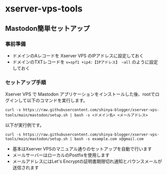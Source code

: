 # xserver-vps-tools

## Mastodon簡単セットアップ

### 事前準備
- ドメインのAレコードを Xserver VPS のIPアドレスに設定しておく
- ドメインのTXTレコードを `v=spf1 +ip4:【IPアドレス】 ~all` のように設定しておく

### セットアップ手順
Xserver VPS で Mastodon アプリケーションをインストールした後、rootでログインして以下のコマンドを実行します。
```
curl -s https://raw.githubusercontent.com/shinya-blogger/xserver-vps-tools/main/mastodon/setup.sh | bash -s <ドメイン名> <メールアドレス>
```
以下が実行例です。
```
curl -s https://raw.githubusercontent.com/shinya-blogger/xserver-vps-tools/main/mastodon/setup.sh | bash -s example.com x@gmail.com
```
- 基本はXserver VPSのマニュアル通りのセットアップを自動で行います
- メールサーバーはローカルのPostfixを使用します
- メールアドレスにはLet's Encryptの証明書期限切れ通知とバウンスメールが送信されます